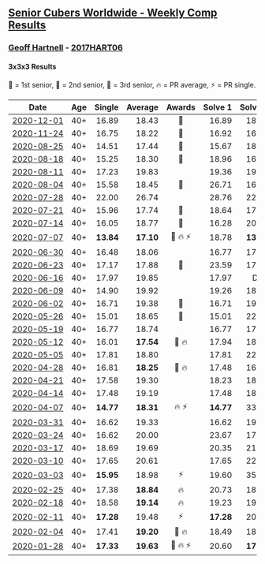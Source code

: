<style>table {white-space: nowrap;}</style>

## [Senior Cubers Worldwide - Weekly Comp Results](/scw-comp/results/)
### [Geoff Hartnell](README.md) - [2017HART06](https://www.worldcubeassociation.org/persons/2017HART06?event=333)
#### 3x3x3 Results

<span style="white-space: nowrap;">🥇 = 1st senior</span>, <span style="white-space: nowrap;">🥈 = 2nd senior</span>, <span style="white-space: nowrap;">🥉 = 3rd senior</span>, <span style="white-space: nowrap;">🔥 = PR average</span>, <span style="white-space: nowrap;">⚡ = PR single</span>.

| Date | Age | Single | Average | Awards | Solve 1 | Solve 2 | Solve 3 | Solve 4 | Solve 5 | Video |
| :--: | :--: | --: | --: | :--: | --: | --: | --: | --: | --: | :-- |
| [2020-12-01](../../results/2020-12-01/333.md) | 40+ | 16.89 | 18.43 | 🥉 | 16.89 | 18.90 | 18.87 | 20.77 | 17.52 | [Desktop](https://www.facebook.com/events/456949201957439/permalink/460022274983465) / [Mobile](https://m.facebook.com/events/456949201957439?view=permalink&id=460022274983465) |
| [2020-11-24](../../results/2020-11-24/333.md) | 40+ | 16.75 | 18.22 | 🥉 | 16.92 | 16.75 | 23.59 | 18.37 | 19.37 | [Desktop](https://www.facebook.com/events/418254925863499/permalink/421531632202495) / [Mobile](https://m.facebook.com/events/418254925863499?view=permalink&id=421531632202495) |
| [2020-08-25](../../results/2020-08-25/333.md) | 40+ | 14.51 | 17.44 | 🥈 | 15.67 | 18.30 | 14.51 | 20.27 | 18.36 | [Desktop](https://www.facebook.com/events/2812216602434889/permalink/2816632028660013) / [Mobile](https://m.facebook.com/events/2812216602434889?view=permalink&id=2816632028660013) |
| [2020-08-18](../../results/2020-08-18/333.md) | 40+ | 15.25 | 18.30 | 🥈 | 18.96 | 16.94 | 19.00 | 15.25 | 21.85 | [Desktop](https://www.facebook.com/events/357518755418063/permalink/361773054992633) / [Mobile](https://m.facebook.com/events/357518755418063?view=permalink&id=361773054992633) |
| [2020-08-11](../../results/2020-08-11/333.md) | 40+ | 17.23 | 19.83 |  | 19.36 | 19.92 | 26.67 | 20.20 | 17.23 | [Desktop](https://www.facebook.com/events/338631130511019/permalink/341939340180198) / [Mobile](https://m.facebook.com/events/338631130511019?view=permalink&id=341939340180198) |
| [2020-08-04](../../results/2020-08-04/333.md) | 40+ | 15.58 | 18.45 | 🥉 | 26.71 | 16.71 | 20.49 | 18.14 | 15.58 | [Desktop](https://www.facebook.com/events/748440219235440/permalink/751521218927340) / [Mobile](https://m.facebook.com/events/748440219235440?view=permalink&id=751521218927340) |
| [2020-07-28](../../results/2020-07-28/333.md) | 40+ | 22.00 | 26.74 |  | 28.76 | 22.00 | 31.19 | 27.34 | 24.11 | [Desktop](https://www.facebook.com/events/708566320000803/permalink/712557502935018) / [Mobile](https://m.facebook.com/events/708566320000803?view=permalink&id=712557502935018) |
| [2020-07-21](../../results/2020-07-21/333.md) | 40+ | 15.96 | 17.74 | 🥈 | 18.64 | 17.64 | 19.16 | 16.94 | 15.96 | [Desktop](https://www.facebook.com/events/1842039515939197/permalink/1845810235562125) / [Mobile](https://m.facebook.com/events/1842039515939197?view=permalink&id=1845810235562125) |
| [2020-07-14](../../results/2020-07-14/333.md) | 40+ | 16.05 | 18.77 | 🥉 | 16.28 | 20.99 | 16.05 | DNF | 19.05 | [Desktop](https://www.facebook.com/events/1157754364595802/permalink/1158783711159534) / [Mobile](https://m.facebook.com/events/1157754364595802?view=permalink&id=1158783711159534) |
| [2020-07-07](../../results/2020-07-07/333.md) | 40+ | **13.84** | **17.10** | 🥈 🔥 ⚡ | 18.78 | **13.84** | 15.03 | 20.55 | 17.48 | [Desktop](https://www.facebook.com/events/271667090769235/permalink/274188943850383) / [Mobile](https://m.facebook.com/events/271667090769235?view=permalink&id=274188943850383) |
| [2020-06-30](../../results/2020-06-30/333.md) | 40+ | 16.48 | 18.06 |  | 16.77 | 17.33 | 20.62 | 20.07 | 16.48 | [Desktop](https://www.facebook.com/events/679860472562391/permalink/682399832308455) / [Mobile](https://m.facebook.com/events/679860472562391?view=permalink&id=682399832308455) |
| [2020-06-23](../../results/2020-06-23/333.md) | 40+ | 17.17 | 17.88 | 🥈 | 23.59 | 17.76 | 17.17 | 18.12 | 17.76 | [Desktop](https://www.facebook.com/events/722150235200875/permalink/724913998257832) / [Mobile](https://m.facebook.com/events/722150235200875?view=permalink&id=724913998257832) |
| [2020-06-16](../../results/2020-06-16/333.md) | 40+ | 17.97 | 19.85 |  | 17.97 | DNF | 19.18 | 19.93 | 20.45 | [Desktop](https://www.facebook.com/events/604103587178706/permalink/605588723696859) / [Mobile](https://m.facebook.com/events/604103587178706?view=permalink&id=605588723696859) |
| [2020-06-09](../../results/2020-06-09/333.md) | 40+ | 14.90 | 19.92 |  | 19.26 | 18.61 | 14.90 | 23.87 | 21.90 | [Desktop](https://www.facebook.com/events/903549840109576/permalink/906470013150892) / [Mobile](https://m.facebook.com/events/903549840109576?view=permalink&id=906470013150892) |
| [2020-06-02](../../results/2020-06-02/333.md) | 40+ | 16.71 | 19.38 | 🥉 | 16.71 | 19.87 | 20.82 | 23.49 | 17.46 | [Desktop](https://www.facebook.com/events/3373950429496747/permalink/3379085825649874.) / [Mobile](https://m.facebook.com/events/3373950429496747?view=permalink&id=3379085825649874.) |
| [2020-05-26](../../results/2020-05-26/333.md) | 40+ | 15.01 | 18.65 | 🥉 | 15.01 | 22.00 | 17.16 | 21.93 | 16.85 | [Desktop](https://www.facebook.com/events/637852836799991/permalink/639657566619518) / [Mobile](https://m.facebook.com/events/637852836799991?view=permalink&id=639657566619518) |
| [2020-05-19](../../results/2020-05-19/333.md) | 40+ | 16.77 | 18.74 |  | 16.77 | 17.45 | 17.68 | DNF | 21.09 | [Desktop](https://www.facebook.com/events/1880761498725633/permalink/1884588731676243) / [Mobile](https://m.facebook.com/events/1880761498725633?view=permalink&id=1884588731676243) |
| [2020-05-12](../../results/2020-05-12/333.md) | 40+ | 16.01 | **17.54** | 🥈 🔥 | 17.94 | 18.21 | 16.47 | 16.01 | 21.73 | [Desktop](https://www.facebook.com/events/546188069600739/permalink/548661302686749) / [Mobile](https://m.facebook.com/events/546188069600739?view=permalink&id=548661302686749) |
| [2020-05-05](../../results/2020-05-05/333.md) | 40+ | 17.81 | 18.80 |  | 17.81 | 22.44 | 18.42 | 19.19 | 18.78 | [Desktop](https://www.facebook.com/events/3313106775587396/permalink/3317302788501128) / [Mobile](https://m.facebook.com/events/3313106775587396?view=permalink&id=3317302788501128) |
| [2020-04-28](../../results/2020-04-28/333.md) | 40+ | 16.81 | **18.25** | 🥉 🔥 | 17.48 | 16.81 | 17.95 | 24.42 | 19.31 | [Desktop](https://www.facebook.com/events/535188653858103/permalink/538266426883659) / [Mobile](https://m.facebook.com/events/535188653858103?view=permalink&id=538266426883659) |
| [2020-04-21](../../results/2020-04-21/333.md) | 40+ | 17.58 | 19.30 |  | 18.23 | 18.23 | 25.73 | 21.43 | 17.58 | [Desktop](https://www.facebook.com/events/880278499062375/permalink/884956875261204) / [Mobile](https://m.facebook.com/events/880278499062375?view=permalink&id=884956875261204) |
| [2020-04-14](../../results/2020-04-14/333.md) | 40+ | 17.48 | 19.19 |  | 17.48 | 18.98 | 19.72 | 18.88 | 26.55 | [Desktop](https://www.facebook.com/events/982619255468618/permalink/984292875301256) / [Mobile](https://m.facebook.com/events/982619255468618?view=permalink&id=984292875301256) |
| [2020-04-07](../../results/2020-04-07/333.md) | 40+ | **14.77** | **18.31** | 🔥 ⚡ | **14.77** | 33.27 | 16.82 | 20.09 | 18.01 | [Desktop](https://www.facebook.com/events/510082903229069/permalink/511786039725422) / [Mobile](https://m.facebook.com/events/510082903229069?view=permalink&id=511786039725422) |
| [2020-03-31](../../results/2020-03-31/333.md) | 40+ | 16.62 | 19.33 |  | 16.62 | 19.19 | 17.52 | 21.27 | 29.17 | [Desktop](https://www.facebook.com/events/207898257161923/permalink/210053610279721) / [Mobile](https://m.facebook.com/events/207898257161923?view=permalink&id=210053610279721) |
| [2020-03-24](../../results/2020-03-24/333.md) | 40+ | 16.62 | 20.00 |  | 23.67 | 17.87 | 24.74 | 18.45 | 16.62 | [Desktop](https://www.facebook.com/events/524456301543611/permalink/526963447959563) / [Mobile](https://m.facebook.com/events/524456301543611?view=permalink&id=526963447959563) |
| [2020-03-17](../../results/2020-03-17/333.md) | 40+ | 18.69 | 19.69 |  | 20.35 | 21.21 | 18.69 | 18.91 | 19.82 | [Desktop](https://www.facebook.com/events/280686576235146/permalink/282702922700178) / [Mobile](https://m.facebook.com/events/280686576235146?view=permalink&id=282702922700178) |
| [2020-03-10](../../results/2020-03-10/333.md) | 40+ | 17.65 | 20.61 |  | 17.65 | 22.55 | 19.03 | 24.22 | 20.26 | [Desktop](https://www.facebook.com/events/164742401163863/permalink/165824524388984) / [Mobile](https://m.facebook.com/events/164742401163863?view=permalink&id=165824524388984) |
| [2020-03-03](../../results/2020-03-03/333.md) | 40+ | **15.95** | 18.98 | ⚡ | 19.60 | 35.76 | 17.37 | 19.96 | **15.95** | [Desktop](https://www.facebook.com/events/241721610185997/permalink/242568600101298) / [Mobile](https://m.facebook.com/events/241721610185997?view=permalink&id=242568600101298) |
| [2020-02-25](../../results/2020-02-25/333.md) | 40+ | 17.38 | **18.84** | 🔥 | 20.73 | 18.37 | 17.42 | 17.38 | 21.08 | [Desktop](https://www.facebook.com/events/196320811461109/permalink/199805584445965) / [Mobile](https://m.facebook.com/events/196320811461109?view=permalink&id=199805584445965) |
| [2020-02-18](../../results/2020-02-18/333.md) | 40+ | 18.58 | **19.14** | 🔥 | 19.23 | 19.51 | 18.58 | 18.68 | 21.87 | [Desktop](https://www.facebook.com/events/2558750947697073/permalink/2563272783911556) / [Mobile](https://m.facebook.com/events/2558750947697073?view=permalink&id=2563272783911556) |
| [2020-02-11](../../results/2020-02-11/333.md) | 40+ | **17.28** | 19.48 | ⚡ | **17.28** | 20.23 | 19.36 | 21.14 | 18.86 | [Desktop](https://www.facebook.com/events/616423959107229/permalink/620592918690333) / [Mobile](https://m.facebook.com/events/616423959107229?view=permalink&id=620592918690333) |
| [2020-02-04](../../results/2020-02-04/333.md) | 40+ | 17.41 | **19.20** | 🥉 🔥 | 18.49 | 18.04 | 21.42 | 21.07 | 17.41 | [Desktop](https://www.facebook.com/groups/1604105099735401/permalink/2139250239554215) / [Mobile](https://m.facebook.com/groups/1604105099735401?view=permalink&id=2139250239554215) |
| [2020-01-28](../../results/2020-01-28/333.md) | 40+ | **17.33** | **19.63** | 🥉 🔥 ⚡ | 20.60 | **17.33** | 20.95 | - | - | [Desktop](https://www.facebook.com/geoff.hartnell.9/videos/10158249932051694) / [Mobile](https://m.facebook.com/geoff.hartnell.9/videos/10158249932051694) |


<!-- Global site tag (gtag.js) - Google Analytics -->
<script async src="https://www.googletagmanager.com/gtag/js?id=UA-86348435-3"></script>
<script>window.dataLayer = window.dataLayer || []; function gtag() {dataLayer.push(arguments);} gtag('js', new Date()); gtag('config', 'UA-86348435-3');</script>
